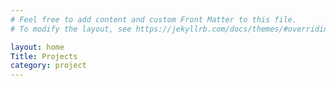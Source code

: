 ```yaml
---
# Feel free to add content and custom Front Matter to this file.
# To modify the layout, see https://jekyllrb.com/docs/themes/#overriding-theme-defaults

layout: home
Title: Projects
category: project
---
```

